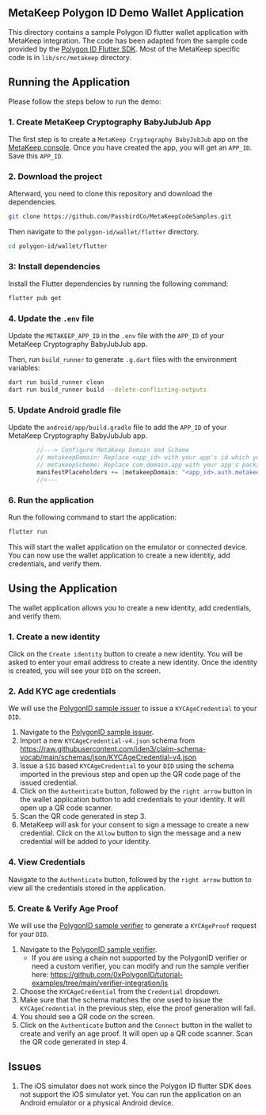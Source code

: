 ## MetaKeep Polygon ID Demo Wallet Application

This directory contains a sample Polygon ID flutter wallet application with MetaKeep integration. The code has been adapted from the sample code provided by the [Polygon ID Flutter SDK](https://github.com/0xPolygonID/polygonid-flutter-sdk/tree/main/example). Most of the MetaKeep specific code is in `lib/src/metakeep` directory.

## Running the Application

Please follow the steps below to run the demo:

### 1. Create MetaKeep Cryptography BabyJubJub App

The first step is to create a `MetaKeep Cryptography BabyJubJub` app on the [MetaKeep console](https://console.metakeep.xyz). Once you have created the app, you will get an `APP_ID`. Save this `APP_ID`.

### 2. Download the project

Afterward, you need to clone this repository and download the dependencies.

```sh
git clone https://github.com/PassbirdCo/MetaKeepCodeSamples.git
```

Then navigate to the `polygon-id/wallet/flutter` directory.

```sh
cd polygon-id/wallet/flutter
```

### 3: Install dependencies

Install the Flutter dependencies by running the following command:

```sh
flutter pub get
```

### 4. Update the `.env` file

Update the `METAKEEP_APP_ID` in the `.env` file with the `APP_ID` of your MetaKeep Cryptography BabyJubJub app.

Then, run `build_runner` to generate `.g.dart` files with the environment variables:

```bash
dart run build_runner clean
dart run build_runner build --delete-conflicting-outputs
```

### 5. Update Android gradle file

Update the `android/app/build.gradle` file to add the `APP_ID` of your MetaKeep Cryptography BabyJubJub app.

```gradle
        //---> Configure MetaKeep Domain and Scheme
        // metakeepDomain: Replace <app_id> with your app's id which you can find in the developer console
        // metakeepScheme: Replace com.domain.app with your app's package name
        manifestPlaceholders += [metakeepDomain: "<app_id>.auth.metakeep.xyz", metakeepScheme: "com.domain.app"]
        //<---
```

### 6. Run the application

Run the following command to start the application:

```sh
flutter run
```

This will start the wallet application on the emulator or connected device. You can now use the wallet application to create a new identity, add credentials, and verify them.

## Using the Application

The wallet application allows you to create a new identity, add credentials, and verify them.

### 1. Create a new identity

Click on the `Create identity` button to create a new identity. You will be asked to enter your email address to create a new identity. Once the identity is created, you will see your `DID` on the screen.

### 2. Add KYC age credentials

We will use the [PolygonID sample issuer](https://issuer-ui.polygonid.me/) to issue a `KYCAgeCredential` to your `DID`.

1. Navigate to the [PolygonID sample issuer](https://issuer-ui.polygonid.me/).
2. Import a new `KYCAgeCredential-v4.json` schema from https://raw.githubusercontent.com/iden3/claim-schema-vocab/main/schemas/json/KYCAgeCredential-v4.json
3. Issue a `SIG` based `KYCAgeCredential` to your `DID` using the schema imported in the previous step and open up the QR code page of the issued credential.
4. Click on the `Authenticate` button, followed by the `right arrow` button in the wallet application button to add credentials to your identity. It will open up a QR code scanner.
5. Scan the QR code generated in step 3.
6. MetaKeep will ask for your consent to sign a message to create a new credential. Click on the `Allow` button to sign the message and a new credential will be added to your identity.

### 4. View Credentials

Navigate to the `Authenticate` button, followed by the `right arrow` button to view all the credentials stored in the application.

### 5. Create & Verify Age Proof

We will use the [PolygonID sample verifier](https://verifier-demo.polygonid.me/) to generate a `KYCAgeProof` request for your `DID`.

1. Navigate to the [PolygonID sample verifier](https://verifier-demo.polygonid.me/).
   - If you are using a chain not supported by the PolygonID verifier or need a custom verifier, you can modify and run the sample verifier here: https://github.com/0xPolygonID/tutorial-examples/tree/main/verifier-integration/js
2. Choose the `KYCAgeCredential` from the `Credential` dropdown.
3. Make sure that the schema matches the one used to issue the `KYCAgeCredential` in the previous step, else the proof generation will fail.
4. You should see a QR code on the screen.
5. Click on the `Authenticate` button and the `Connect` button in the wallet to create and verify an age proof. It will open up a QR code scanner. Scan the QR code generated in step 4.

## Issues

1. The iOS simulator does not work since the Polygon ID flutter SDK does not support the iOS simulator yet. You can run the application on an Android emulator or a physical Android device.
